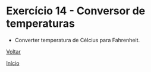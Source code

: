 # Exercício 14 - Conversor de temperaturas
- Converter temperatura de Célcius para Fahrenheit.

[Voltar](https://github.com/NandesLima/desafios-python/tree/main/02.%20Tratando%20dados%20e%20fazendo%20contas)

[Início](https://github.com/NandesLima/desafios-python)